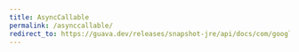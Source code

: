 ```yaml
---
title: AsyncCallable
permalink: /asynccallable/
redirect_to: https://guava.dev/releases/snapshot-jre/api/docs/com/google/common/util/concurrent/AsyncCallable.html
---
```

